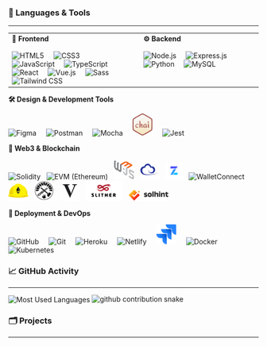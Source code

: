 ### 📝 Languages & Tools
---

<table border="0" cellpadding="0" cellspacing="0" width="100%">
  <tr>
    <td width="50%" valign="top" style="padding-right: 20px;">
      <strong>🎨 Frontend</strong><br><br>
      <p align="left" style="margin:0; padding:0;">
        <img src="https://cdn.jsdelivr.net/gh/devicons/devicon/icons/html5/html5-original.svg" width="40" alt="HTML5" title="HTML5" />&nbsp;&nbsp;&nbsp;&nbsp;
        <img src="https://cdn.jsdelivr.net/gh/devicons/devicon/icons/css3/css3-original.svg" width="40" alt="CSS3" title="CSS3" />&nbsp;&nbsp;&nbsp;&nbsp;
        <img src="https://cdn.jsdelivr.net/gh/devicons/devicon/icons/javascript/javascript-original.svg" width="40" alt="JavaScript" title="JavaScript" />&nbsp;&nbsp;&nbsp;&nbsp;
        <img src="https://cdn.jsdelivr.net/gh/devicons/devicon/icons/typescript/typescript-original.svg" width="40" alt="TypeScript" title="TypeScript" />&nbsp;&nbsp;&nbsp;&nbsp;
        <img src="https://cdn.jsdelivr.net/gh/devicons/devicon/icons/react/react-original.svg" width="40" alt="React" title="React" />&nbsp;&nbsp;&nbsp;&nbsp;
        <img src="https://cdn.jsdelivr.net/gh/devicons/devicon/icons/vuejs/vuejs-original.svg" width="40" alt="Vue.js" title="Vue.js" />&nbsp;&nbsp;&nbsp;&nbsp;
        <img src="https://cdn.jsdelivr.net/gh/devicons/devicon/icons/sass/sass-original.svg" width="40" alt="Sass" title="Sass" />&nbsp;&nbsp;&nbsp;&nbsp;
        <img src="https://www.vectorlogo.zone/logos/tailwindcss/tailwindcss-icon.svg" width="40" alt="Tailwind CSS" title="Tailwind CSS" />
      </p>
    </td>
    <td width="50%" valign="top" style="padding-left: 20px;">
      <strong>⚙️ Backend</strong><br><br>
      <p align="left" style="margin:0; padding:0;">
        <img src="https://cdn.jsdelivr.net/gh/devicons/devicon/icons/nodejs/nodejs-original.svg" width="40" alt="Node.js" title="Node.js" />&nbsp;&nbsp;&nbsp;&nbsp;
        <img src="https://cdn.jsdelivr.net/gh/devicons/devicon/icons/express/express-original.svg" width="40" alt="Express.js" title="Express.js" />&nbsp;&nbsp;&nbsp;&nbsp;
        <img src="https://cdn.jsdelivr.net/gh/devicons/devicon/icons/python/python-original.svg" width="40" alt="Python" title="Python" />&nbsp;&nbsp;&nbsp;&nbsp;
        <img src="https://cdn.jsdelivr.net/gh/devicons/devicon/icons/mysql/mysql-original.svg" width="40" alt="MySQL" title="MySQL" />&nbsp;&nbsp;&nbsp;&nbsp;
      </p>
    </td>
  </tr>
</table>

<strong>🛠️ Design & Development Tools</strong>
<p align="left">
  <img src="https://cdn.jsdelivr.net/gh/devicons/devicon/icons/figma/figma-original.svg" width="40" alt="Figma" title="Figma" />&nbsp;&nbsp;&nbsp;&nbsp;
  <img src="https://cdn.jsdelivr.net/gh/devicons/devicon/icons/postman/postman-original.svg" width="40" alt="Postman" title="Postman" />&nbsp;&nbsp;&nbsp;&nbsp;
  <img src="https://cdn.jsdelivr.net/gh/devicons/devicon/icons/mocha/mocha-plain.svg" width="40" alt="Mocha" title="Mocha" />&nbsp;&nbsp;&nbsp;&nbsp;
  <img src="./images/chai.png" width="40" alt="Chai" title="Chai" />&nbsp;&nbsp;&nbsp;&nbsp;
  <img src="https://cdn.jsdelivr.net/gh/devicons/devicon/icons/jest/jest-plain.svg" width="40" alt="Jest" title="Jest" />
</p>

<strong>🔗 Web3 & Blockchain</strong>

<p align="left">
  <img src="https://cdn.jsdelivr.net/gh/devicons/devicon/icons/solidity/solidity-original.svg" width="40" alt="Solidity" title="Solidity" />&nbsp;&nbsp;
  <img src="https://cdn.simpleicons.org/ethereum" width="40" alt="EVM (Ethereum)" title="EVM" />&nbsp;&nbsp;
  <img src="./images/web3js.png" width="40" alt="Web3.js" title="Web3.js" />&nbsp;&nbsp;
  <img src="./images/ethersjs.png" width="40" alt="Ethers.js" title="Ethers.js" />&nbsp;&nbsp;
  <img src="./images/OpenZeppelin.png" width="35" alt="OpenZeppelin" title="OpenZeppelin" />&nbsp;&nbsp;
  <img src="https://cdn.simpleicons.org/walletconnect" width="40" alt="WalletConnect" title="WalletConnect" />&nbsp;&nbsp;
  <img src="./images/Hardhat.svg" width="40" alt="Hardhat" title="Hardhat" />&nbsp;&nbsp;
  <img src="./images/foundry.png" width="40" alt="Foundry" title="Foundry" />&nbsp;&nbsp;
  <img src="./images/viem.png" width="40" alt="Viem" title="Viem" />&nbsp;&nbsp;
  <img src="./images/slither.png" width="75" alt="Slither" title="Slither" />&nbsp;&nbsp;
  <img src="./images/solhint.png" width="80" alt="Solhint" title="Solhint" />&nbsp;&nbsp;
</p>

<strong>🚀 Deployment & DevOps</strong>

<p align="left">
  <img src="https://cdn.jsdelivr.net/gh/devicons/devicon/icons/github/github-original.svg" width="40" alt="GitHub" title="GitHub" />&nbsp;&nbsp;&nbsp;&nbsp;
  <img src="https://cdn.jsdelivr.net/gh/devicons/devicon/icons/git/git-original.svg" width="40" alt="Git" title="Git" />&nbsp;&nbsp;&nbsp;&nbsp;
  <img src="https://cdn.jsdelivr.net/gh/devicons/devicon/icons/heroku/heroku-original.svg" width="40" alt="Heroku" title="Heroku" />&nbsp;&nbsp;&nbsp;&nbsp;
  <img src="https://cdn.jsdelivr.net/gh/devicons/devicon/icons/netlify/netlify-original.svg" width="40" alt="Netlify" title="Netlify" />&nbsp;&nbsp;&nbsp;&nbsp;
  <img src="./images/jira.svg" width="40" alt="Jira" />&nbsp;&nbsp;&nbsp;&nbsp;
  <img src="https://cdn.jsdelivr.net/gh/devicons/devicon/icons/docker/docker-original.svg" width="40" alt="Docker" title="Docker" />&nbsp;&nbsp;&nbsp;&nbsp;
  <img src="https://cdn.jsdelivr.net/gh/devicons/devicon/icons/kubernetes/kubernetes-plain.svg" width="40" alt="Kubernetes" title="Kubernetes" />
</p>


### 📈 GitHub Activity
---
<img align="center" src="https://github-readme-stats.vercel.app/api/top-langs?username=edwardvey&show_icons=true&locale=en&layout=compact&langs_count=10&card_width=445&hide_progress=false&hide_title=false&count_private=false&exclude_repo=&custom_title=Most%20Used%20Languages&hide=html&disable_animations=false&theme=default&hide_border=false&border_radius=6&precision=0" alt="Most Used Languages" style="max-width: 100%;">

<picture>
  <source media="(prefers-color-scheme: dark)" srcset="https://raw.githubusercontent.com/edwardvey/edwardvey/output/github-contribution-grid-snake-dark.svg" />
  <source media="(prefers-color-scheme: light)" srcset="https://raw.githubusercontent.com/edwardvey/edwardvey/output/github-contribution-grid-snake.svg" />
  <img alt="github contribution snake" src="https://raw.githubusercontent.com/edwardvey/edwardvey/output/github-contribution-grid-snake.svg" />
</picture>


### 🗂️ Projects
---
